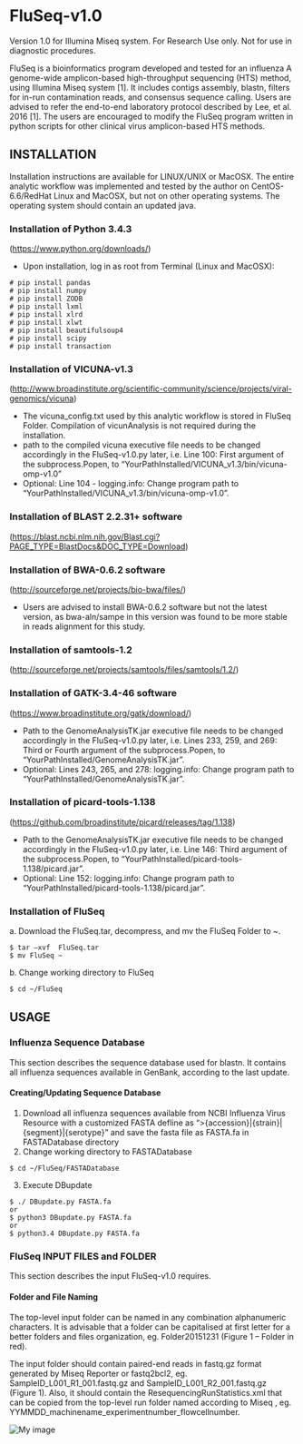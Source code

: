 # FluSeq-v1.0

Version 1.0 for Illumina Miseq system.
For Research Use only. Not for use in diagnostic procedures.

FluSeq is a bioinformatics program developed and tested for an influenza A genome-wide amplicon-based high-throughput sequencing (HTS) method, using Illumina Miseq system [1]. It includes contigs assembly, blastn, filters for in-run contamination reads, and consensus sequence calling. Users are advised to refer the end-to-end laboratory protocol described by Lee, et al. 2016 [1]. The users are encouraged to modify the FluSeq program written in python scripts for other clinical virus amplicon-based HTS methods.

## INSTALLATION

Installation instructions are available for LINUX/UNIX or MacOSX. The entire analytic workflow was implemented and tested by the author on CentOS-6.6/RedHat Linux and MacOSX, but not on other operating systems. The operating system should contain an updated java.
	
### Installation of Python 3.4.3 
(https://www.python.org/downloads/)
- Upon installation, log in as root from Terminal (Linux and MacOSX): 
```
# pip install pandas
# pip install numpy
# pip install ZODB
# pip install lxml 
# pip install xlrd
# pip install xlwt
# pip install beautifulsoup4
# pip install scipy
# pip install transaction
```

###	Installation of VICUNA-v1.3 
(http://www.broadinstitute.org/scientific-community/science/projects/viral-genomics/vicuna) 
- The vicuna_config.txt used by this analytic workflow is stored in FluSeq Folder. Compilation of vicunAnalysis is not required during the installation. 
- path to the compiled vicuna executive file needs to be changed accordingly in the FluSeq-v1.0.py later, i.e. Line 100: First argument of the  subprocess.Popen, to “YourPathInstalled/VICUNA_v1.3/bin/vicuna-omp-v1.0”
- Optional: Line 104 - logging.info: Change program path to “YourPathInstalled/VICUNA_v1.3/bin/vicuna-omp-v1.0”.

### Installation of BLAST 2.2.31+ software 
(https://blast.ncbi.nlm.nih.gov/Blast.cgi?PAGE_TYPE=BlastDocs&DOC_TYPE=Download)

### Installation of BWA-0.6.2 software 
(http://sourceforge.net/projects/bio-bwa/files/)
- Users are advised to install BWA-0.6.2 software but not the latest version, as bwa-aln/sampe in this version was found to be more stable in reads alignment for this study.

### Installation of samtools-1.2 
(http://sourceforge.net/projects/samtools/files/samtools/1.2/)

### Installation of GATK-3.4-46 software
(https://www.broadinstitute.org/gatk/download/)
- Path to the GenomeAnalysisTK.jar executive file needs to be changed accordingly in the FluSeq-v1.0.py later, i.e. Lines 233, 259,  and 269: Third or Fourth argument of the  subprocess.Popen, to “YourPathInstalled/GenomeAnalysisTK.jar”.
- Optional: Lines 243, 265,  and 278: logging.info: Change program path to “YourPathInstalled/GenomeAnalysisTK.jar”.
	
### Installation of picard-tools-1.138 
(https://github.com/broadinstitute/picard/releases/tag/1.138)
- Path to the GenomeAnalysisTK.jar executive file needs to be changed accordingly in the FluSeq-v1.0.py later, i.e. Line 146: Third argument of the  subprocess.Popen, to “YourPathInstalled/picard-tools-1.138/picard.jar”.
- Optional: Line 152: logging.info: Change program path to “YourPathInstalled/picard-tools-1.138/picard.jar”.

### Installation of FluSeq
a.	Download the FluSeq.tar, decompress, and mv the FluSeq Folder to ~.
```
$ tar –xvf  FluSeq.tar
$ mv FluSeq ~ 
```
b.	Change working directory to FluSeq 
```
$ cd ~/FluSeq
```	

## USAGE

### Influenza Sequence Database 
This section describes the sequence database used for blastn. It contains all influenza sequences available in GenBank, according to the last update.

#### Creating/Updating Sequence Database
	
1.	Download all influenza sequences available from NCBI Influenza Virus Resource with a customized FASTA defline as “>{accession}|{strain}|{segment}|{serotype}” and save the fasta file as FASTA.fa in FASTADatabase directory
2.	Change working directory to FASTADatabase
```
$ cd ~/FluSeq/FASTADatabase
```
3.	Execute DBupdate
```
$ ./ DBupdate.py FASTA.fa
or
$ python3 DBupdate.py FASTA.fa
or
$ python3.4 DBupdate.py FASTA.fa
```

### FluSeq INPUT FILES and FOLDER
This section describes the input FluSeq-v1.0 requires.

#### Folder and File Naming
The top-level input folder  can be named in any combination alphanumeric characters. It is advisable that a folder can be capitalised at first letter for a better folders and files organization, eg. Folder20151231 (Figure 1 – Folder in red).

The input folder should contain paired-end reads in fastq.gz format generated by Miseq Reporter or fastq2bcl2, eg. SampleID_L001_R1_001.fastq.gz and SampleID_L001_R2_001.fastq.gz (Figure 1). Also, it should contain the ResequencingRunStatistics.xml that can be copied from the top-level run folder named according to Miseq <ExperimentName>, eg. YYMMDD_machinename_experimentnumber_flowcellnumber.

![My image](https://github.com/hkailee/FluSeq/tree/master/Images/FluSeq_DirectoryChart.tif)
